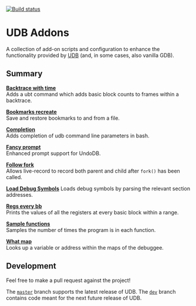 [![Build status](https://api.travis-ci.com/undoio/addons.svg?master)](https://travis-ci.com/undoio/addons)

UDB Addons
==========

A collection of add-on scripts and configuration to enhance the functionality
provided by [UDB](http://undo.io/) (and, in some cases, also vanilla GDB).


Summary
-------

[**Backtrace with time**](backtrace_with_time/README.md)  
Adds a ubt command which adds basic block counts to frames within a backtrace.

[**Bookmarks recreate**](bookmarks_recreate/README.md)  
Save and restore bookmarks to and from a file.

[**Completion**](completion/README.md)  
Adds completion of udb command line parameters in bash.

[**Fancy prompt**](fancy_prompt/README.md)  
Enhanced prompt support for UndoDB.

[**Follow fork**](follow_fork/README.md)  
Allows live-record to record both parent and child after `fork()` has been called.

[**Load Debug Symbols**](load_debug_symbols/README.md)
Loads debug symbols by parsing the relevant section addresses.

[**Regs every bb**](regs_every_bb/README.md)  
Prints the values of all the registers at every basic block within a range.

[**Sample functions**](sample_functions/README.md)  
Samples the number of times the program is in each function.

[**What map**](what_map/README.md)  
Looks up a variable or address within the maps of the debuggee.

Development
-----------

Feel free to make a pull request against the project!

The [`master`](https://github.com/undoio/addons/tree/dev) branch supports the
latest release of UDB.
The [`dev`](https://github.com/undoio/addons/tree/dev) branch contains code
meant for the next future release of UDB.
